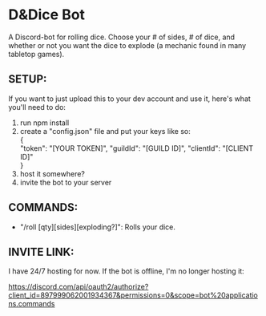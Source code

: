 # D&Dice Bot

A Discord-bot for rolling dice. Choose your # of sides, # of dice, and whether or not you want the dice to explode (a mechanic found in many tabletop games).

## SETUP:
If you want to just upload this to your dev account and use it, here's what you'll need to do:

1. run npm install
2. create a "config.json" file and put your keys like so:  
{  
  "token": "[YOUR TOKEN]",
  "guildId": "[GUILD ID]",
  "clientId": "[CLIENT ID]"  
}
3. host it somewhere?
4. invite the bot to your server

## COMMANDS:
- "/roll [qty][sides][exploding?]":      Rolls your dice.



## INVITE LINK:
I have 24/7 hosting for now. If the bot is offline, I'm no longer hosting it:

https://discord.com/api/oauth2/authorize?client_id=897999062001934367&permissions=0&scope=bot%20applications.commands
